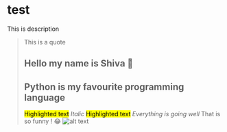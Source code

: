 #  test
This is description
> This is a quote
> ## Hello my name is Shiva 👋
> ## Python is my favourite programming language 
> <mark style="background-color: #FFFF00">Highlighted text</mark>
> _Italic_
> <mark style="background-color: #FFFF00">Highlighted text</mark>
> *Everything is going well*
That is so funny ! :joy:
![alt text](https://www.google.com/url?sa=i&url=https%3A%2F%2Fm.facebook.com%2FProgrammingQuotes1%2Fposts&psig=AOvVaw22_noCs7SJcuTuWFnIhscQ&ust=1651645901911000&source=images&cd=vfe&ved=2ahUKEwj0rL_L2sL3AhVPYmwGHabED04QjRx6BAgAEAs)

